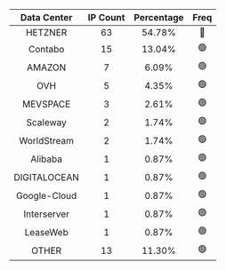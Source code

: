 | Data Center | IP Count | Percentage | Freq |
|:------------:|:--------:|:-----------:|:-----:|
| HETZNER | 63 | 54.78% | 🔴 |
| Contabo | 15 | 13.04% | 🟢 |
| AMAZON | 7 | 6.09% | 🟢 |
| OVH | 5 | 4.35% | 🟢 |
| MEVSPACE | 3 | 2.61% | 🟢 |
| Scaleway | 2 | 1.74% | 🟢 |
| WorldStream | 2 | 1.74% | 🟢 |
| Alibaba | 1 | 0.87% | 🟢 |
| DIGITALOCEAN | 1 | 0.87% | 🟢 |
| Google-Cloud | 1 | 0.87% | 🟢 |
| Interserver | 1 | 0.87% | 🟢 |
| LeaseWeb | 1 | 0.87% | 🟢 |
| OTHER | 13 | 11.30% | 🟢 |